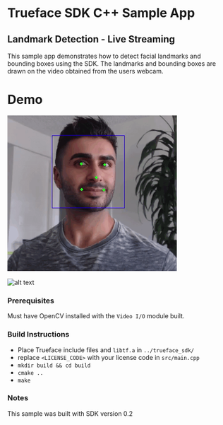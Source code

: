 # Trueface SDK C++ Sample App
## Landmark Detection - Live Streaming
This sample app demonstrates how to detect facial landmarks and bounding boxes using the SDK. 
The landmarks and bounding boxes are drawn on the video obtained from the users webcam.

# Demo
![alt text](./demo_gifs/demo1.gif)

![alt text](./demo_gifs/demo2.gif)

### Prerequisites
Must have OpenCV installed with the `Video I/O` module built. 

### Build Instructions
* Place Trueface include files and `libtf.a` in `../trueface_sdk/`
* replace `<LICENSE_CODE>` with your license code in `src/main.cpp`
* `mkdir build && cd build`
* `cmake ..`
* `make`

### Notes
This sample was built with SDK version 0.2
